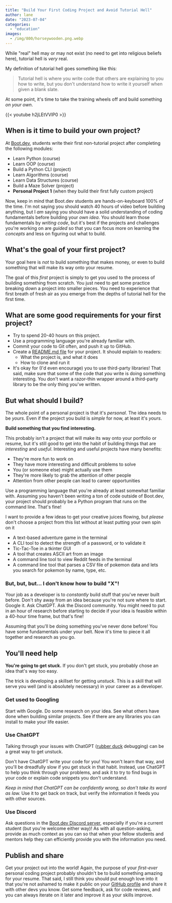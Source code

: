 ```yaml
---
title: "Build Your First Coding Project and Avoid Tutorial Hell"
author: lane
date: "2023-07-04"
categories: 
  - "education"
images:
  - /img/800/horseywooden.png.webp
---
```


While "real" hell may or may not exist (no need to get into religious beliefs here), tutorial hell is *very* real.

My definition of tutorial hell goes something like this:

> Tutorial hell is where you write code that others are explaining to you how to write, but you don't understand how to write it yourself when given a blank slate.

At some point, it's time to take the training wheels off and build something *on your own*.

{{< youtube h2jLEtVVlP0 >}}

## When is it time to build your own project?

At [Boot.dev](https://www.boot.dev), students write their first non-tutorial project after completing the following modules:

* Learn Python (course)
* Learn OOP (course)
* Build a Python CLI (project)
* Learn Algorithms (course)
* Learn Data Structures (course)
* Build a Maze Solver (project)
* **Personal Project 1** (when they build their first fully custom project) 

Now, keep in mind that Boot.dev students are hands-on-keyboard 100% of the time. I'm not saying you should watch 40 hours of video before building anything, but I *am* saying you should have a solid understanding of coding fundamentals before building your *own idea*. You should learn those fundamentals by *writing code*, but it's best if the projects and challenges you're working on are *guided* so that you can focus more on learning the *concepts* and less on figuring out what to build.

## What's the goal of your first project?

Your goal here is *not* to build something that makes money, or even to build something that will make its way onto your resume.

The goal of this *first* project is simply to get you used to the process of building something from scratch. You just need to get some practice breaking down a project into smaller pieces. You need to experience that first breath of fresh air as you emerge from the depths of tutorial hell for the first time.

## What are some good requirements for your first project?

* Try to spend 20-40 hours on this project.
* Use a programming language you're already familiar with.
* Commit your code to Git often, and push it up to GitHub.
* Create a [README.md file](https://docs.github.com/en/repositories/managing-your-repositorys-settings-and-features/customizing-your-repository/about-readmes#about-readmes) for your project. It should explain to readers:
  * What the project is, and what it does
  * How to clone and run it
* It's okay for (I'd even encourage) you to use third-party libraries! That said, make sure that some of the code that *you* write is doing something interesting. You don't want a razor-thin wrapper around a third-party library to be the only thing you've written.

## But what should I build?

The whole point of a personal project is that it's *personal*. The idea needs to be *yours*. Even if the project you build is *simple* for now, at least it's *yours*.

**Build something that you find interesting.**

This probably isn't a project that will make its way onto your portfolio or resume, but it's still good to get into the habit of building things that are *interesting* and *useful*. Interesting and useful projects have many benefits:

* They're more fun to work on
* They have more interesting and difficult problems to solve
* You (or someone else) might actually use them
* They're more likely to grab the attention of other people
* Attention from other people can lead to career opportunities

Use a programming language that you're already at least somewhat familiar with. Assuming you haven't been writing a ton of code outside of Boot.dev, your project should probably be a Python program that runs on the command line. That's fine!

I want to provide a few ideas to get your creative juices flowing, but *please* don't choose a project from this list without at least putting your own spin on it

* A text-based adventure game in the terminal
* A CLI tool to detect the strength of a password, or to validate it
* Tic-Tac-Toe in a tkinter GUI
* A tool that creates ASCII art from an image
* A command line tool to view Reddit feeds in the terminal
* A command line tool that parses a CSV file of pokemon data and lets you search for pokemon by name, type, etc.

### But, but, but... I don't know how to build "X"!

Your job as a developer is to *constantly* build stuff that you've never built before. Don't shy away from an idea because you're not sure where to start. Google it. Ask ChatGPT. Ask the Discord community. You might need to put in an hour of research before starting to decide if your idea is feasible within a 40-hour time frame, but that's fine!

Assuming that you'll be doing something you've never done before! You have some fundamentals under your belt. Now it's time to piece it all together and research as you go.

## You'll need help

**You're going to get stuck.** If you don't get stuck, you probably chose an idea that's way too easy.

The trick is developing a skillset for getting *unstuck*. This is a skill that will serve you well (and is absolutely necessary) in your career as a developer.

### Get used to Googling

Start with Google. Do some research on your idea. See what others have done when building similar projects. See if there are any libraries you can install to make your life easier.

### Use ChatGPT

Talking through your issues with ChatGPT ([rubber duck](https://en.wikipedia.org/wiki/Rubber_duck_debugging) debugging) can be a great way to get unstuck.

Don't have ChatGPT write your code for you! You won't learn that way, and you'll be dreadfully slow if you get stuck in that habit. Instead, use ChatGPT to help you think through your problems, and ask it to try to find bugs in your code or explain code snippets you don't understand.

*Keep in mind that ChatGPT can be confidently wrong, so don't take its word as law.* Use it to get back on track, but verify the information it feeds you with other sources.

### Use Discord

Ask questions in the [Boot.dev Discord server](https://www.boot.dev/community), especially if you're a current student (but you're welcome either way)! As with all question-asking, provide as much context as you can so that when your fellow students and mentors help they can efficiently provide you with the information you need.

## Publish and share

Get your project out into the world! Again, the purpose of your *first-ever* personal coding project probably shouldn't be to build something amazing for your resume. That said, I still think you should put enough love into it that you're not ashamed to make it public on your [GitHub profile](https://blog.boot.dev/jobs/build-github-profile/) and share it with other devs you know. Get some feedback, ask for code reviews, and you can always iterate on it later and improve it as your skills improve.
